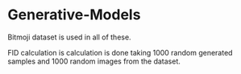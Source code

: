 # Generative-Models

Bitmoji dataset is used in all of these.

FID calculation is calculation is done taking 1000 random generated samples and 1000 random images from the dataset.
